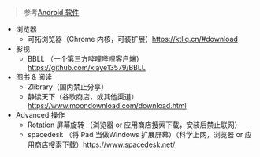 > 参考[Android 软件](https://github.com/FvTure/favorites-of-FvTure/blob/main/Android%20%E8%BD%AF%E4%BB%B6.md)

- 浏览器
  - 可拓浏览器（Chrome 内核，可装扩展）https://ktllq.cn/#download
- 影视
  - BBLL （一个第三方哔哩哔哩客户端） https://github.com/xiaye13579/BBLL
- 图书 & 阅读
  - Zlibrary（国内禁止分享）
  - 静读天下（谷歌商店，或其他渠道）https://www.moondownload.com/download.html
- Advanced 操作
  - Rotation 屏幕旋转 （浏览器 or 应用商店搜索下载，安装后禁止联网）
  - spacedesk （将 Pad 当做Windows 扩展屏幕）（科学上网，浏览器 or 应用商店搜索下载）https://www.spacedesk.net/
